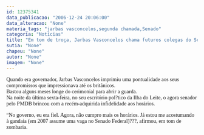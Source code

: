```yaml
---
id: 12375341
data_publicacao: "2006-12-24 20:06:00"
data_alteracao: "None"
materia_tags: "jarbas vasconcelos,segunda chamada,Senado"
categoria: "Notícias"
title: "Em tom de troça, Jarbas Vasconcelos chama futuros colegas do Senado de vadios, ao brincar com horários"
sutia: "None"
chapeu: "None"
autor: "None"
imagem: "None"
---
```

<p><P><FONT face=Verdana>Quando era governador, Jarbas Vasconcelos imprimiu uma pontualidade aos seus compromissos que impressionava até os britânicos.<BR>Bastou alguns meses longe do cerimonial para abrir a guarda.<BR>Na noite da última sexta-feira, no seu escritório pol?tico da Ilha do Leite, o agora senador pelo PMDB brincou com a recém-adquirida infidelidade aos horários.</FONT></P></p>
<p><P><FONT face=Verdana>“No governo, eu era fiel. Agora, não cumpro mais os horários. Já estou me acostumando à gandaia (em 2007 assume uma vaga no Senado Federal)???, afirmou, em tom de zombaria.</FONT></P> </p>
